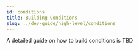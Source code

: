 ```yaml
---
id: conditions
title: Building Conditions
slug: ../dev-guide/high-level/conditions
---
```


A detailed guide on how to build conditions is TBD
